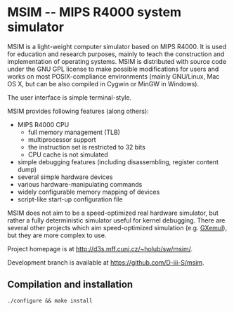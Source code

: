 MSIM -- MIPS R4000 system simulator
===================================

MSIM is a light-weight computer simulator based on MIPS R4000.
It is used for education and research purposes, mainly to teach
the construction and implementation of operating systems.
MSIM is distributed with source code under the GNU GPL license to make
possible modifications for users and works on most POSIX-compliance
environments (mainly GNU/Linux, Mac OS X, but can be also compiled
in Cygwin or MinGW in Windows).

The user interface is simple terminal-style.

MSIM provides following features (along others):

* MIPS R4000 CPU
    * full memory management (TLB)
    * multiprocessor support
    * the instruction set is restricted to 32 bits
    * CPU cache is not simulated
* simple debugging features (including disassembling, register content dump)
* several simple hardware devices
* various hardware-manipulating commands
* widely configurable memory mapping of devices
* script-like start-up configuration file

MSIM does not aim to be a speed-optimized real hardware simulator, but
rather a fully deterministic simulator useful for kernel debugging.
There are several other projects which aim speed-optimized simulation
(e.g. [GXemul](http://gavare.se/gxemul/)), but they are more complex to use.

Project homepage is at http://d3s.mff.cuni.cz/~holub/sw/msim/.

Development branch is available at https://github.com/D-iii-S/msim.


Compilation and installation
----------------------------

    ./configure && make install

